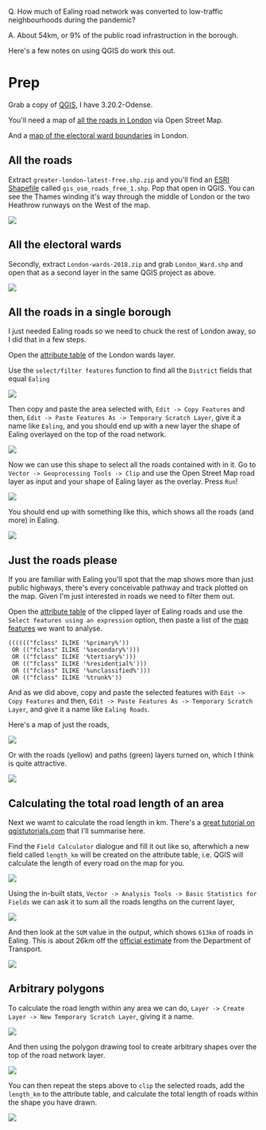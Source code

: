 Q. How much of Ealing road network was converted to low-traffic neighbourhoods during the pandemic?

A. About 54km, or 9% of the public road infrastruction in the borough.

Here's a few notes on using QGIS do work this out.

# Prep

Grab a copy of [QGIS](https://qgis.org/en/site/), I have 3.20.2-Odense.

You'll need a map of [all the roads in London](https://download.geofabrik.de/europe/great-britain/england/greater-london.html) via Open Street Map.

And a [map of the electoral ward boundaries](https://data.london.gov.uk/dataset/statistical-gis-boundary-files-london) in London.

## All the roads

Extract `greater-london-latest-free.shp.zip` and you'll find an [ESRI Shapefile](https://en.wikipedia.org/wiki/Shapefile) called `gis_osm_roads_free_1.shp`. Pop that open in QGIS. You can see the Thames winding it's way through the middle of London or the two Heathrow runways on the West of the map.

<img src="images/1-all-the-roads.png">

## All the electoral wards

Secondly, extract `London-wards-2018.zip` and grab `London_Ward.shp` and open that as a second layer in the same QGIS project as above.

<img src="images/2-all-the-wards.png">

## All the roads in a single borough

I just needed Ealing roads so we need to chuck the rest of London away, so I did that in a few steps.

Open the [attribute table](https://docs.qgis.org/2.18/en/docs/user_manual/working_with_vector/attribute_table.html#introducing-the-attribute-table-interface) of the London wards layer. 

Use the `select/filter features` function to find all the `District` fields that equal `Ealing`

<img src="images/3-district.png" />

Then copy and paste the area selected with, `Edit -> Copy Features` and then, `Edit -> Paste Features As -> Temporary Scratch Layer`, give it a name like `Ealing`, and you should end up with a new layer the shape of Ealing overlayed on the top of the road network.

<img src="images/5-roads-and-wards.png" />

Now we can use this shape to select all the roads contained with in it. Go to `Vector -> Geoprocessing Tools -> Clip` and use the Open Street Map road layer as input and your shape of Ealing layer as the overlay. Press `Run`!

<img src="images/6-clip-ealing.png" />

You should end up with something like this, which shows all the roads (and more) in Ealing.

<img src="images/7-roads-in-a-district.png" />

## Just the roads please

If you are familiar with Ealing you'll spot that the map shows more than just public highways, there's every conceivable pathway and track plotted on the map. Given I'm just interested in roads we need to filter them out.

Open the [attribute table](https://docs.qgis.org/2.18/en/docs/user_manual/working_with_vector/attribute_table.html#introducing-the-attribute-table-interface) of the clipped layer of Ealing roads and use the `Select features using an expression` option, then paste a list of the [map features](https://wiki.openstreetmap.org/wiki/Key:highway#Roads) we want to analyse.

```
(((((("fclass" ILIKE '%primary%'))
 OR (("fclass" ILIKE '%secondary%')))
 OR (("fclass" ILIKE '%tertiary%')))
 OR (("fclass" ILIKE '%residential%')))
 OR (("fclass" ILIKE '%unclassified%')))
 OR (("fclass" ILIKE '%trunk%'))
```

And as we did above, copy and paste the selected features with `Edit -> Copy Features` and then, `Edit -> Paste Features As -> Temporary Scratch Layer`, and give it a name like `Ealing Roads`.

Here's a map of just the roads,

<img src="images/10-just-the-roads.png"/>

Or with the roads (yellow) and paths (green) layers turned on, which I think is quite attractive.

<img src="images/11-roads-and-paths.png"/>

## Calculating the total road length of an area

Next we wamt to calculate the road length in km. There's a [great tutorial on qgistutorials.com](https://www.qgistutorials.com/en/docs/calculating_line_lengths.html) that I'll summarise here.

Find the `Field Calculator` dialogue and fill it out like so, afterwhich a new field called `length_km` will be created on the attribute table, i.e. QGIS will calculate the length of every road on the map for you.

<img src="images/12-virtual-field-km.png"/>

Using the in-built stats, `Vector -> Analysis Tools -> Basic Statistics for Fields` we can ask it to sum all the roads lengths on the current layer,

<img src="images/13-district-stats-query.png"/>

And then look at the `SUM` value in the output, which shows `613km` of roads in Ealing. This is about 26km off the [official estimate](https://www.gov.uk/government/statistical-data-sets/road-length-statistics-rdl) from the Department of Transport. 

<img src="images/13-district-stats.png"/>

## Arbitrary polygons

To calculate the road length within any area we can do, `Layer -> Create Layer -> New Temporary Scratch Layer`, giving it a name.

<img src="images/14-scratch-polygon.png"/>

And then using the polygon drawing tool to create arbitrary shapes over the top of the road network layer.

<img src="images/17-polygon.png"/>

You can then repeat the steps above to `clip` the selected roads, add the `length_km` to the attribute table, and calculate the total length of roads within the shape you have drawn.

<img src="images/18-polygon.png"/>



